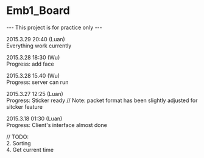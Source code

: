 # Emb1_Board
--- This project is for practice only ---  
  
2015.3.29 20:40 (Luan)  
Everything work currently  
  
2015.3.28 18:30 (Wu)  
Progress: add face  
  
2015.3.28 15.40 (Wu)  
Progress: server can run  
  
2015.3.27  12:25  (Luan)  
Progress: Sticker ready
// Note: packet format has been slightly adjusted for sitcker feature
  
2015.3.18  01:30  (Luan)  
Progress: Client's interface almost done  
  
// TODO:  
2. Sorting  
4. Get current time  
